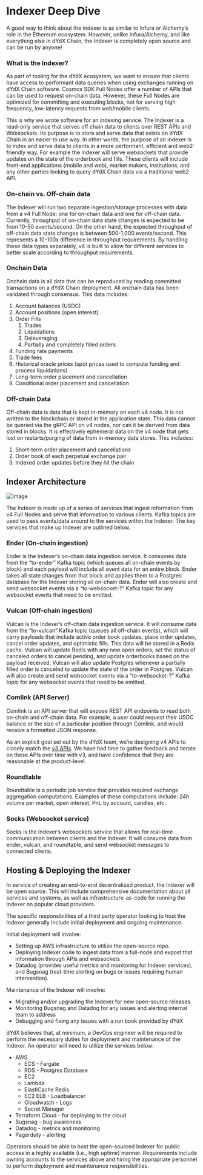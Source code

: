 # Indexer Deep Dive

A good way to think about the indexer is as similar to Infura or Alchemy’s role in the Ethereum ecosystem. However, unlike Infura/Alchemy, and like everything else in dYdX Chain, the Indexer is completely open source and can be run by anyone!

### What is the Indexer?

As part of tooling for the dYdX ecosystem, we want to ensure that clients have access to performant data queries when using exchanges running on dYdX Chain software. Cosmos SDK Full Nodes offer a number of APIs that can be used to request on-chain data. However, these Full Nodes are optimized for committing and executing blocks, not for serving high frequency, low-latency requests from web/mobile clients.

This is why we wrote software for an indexing service. The Indexer is a read-only service that serves off chain data to clients over REST APIs and Websockets. Its purpose is to store and serve data that exists on dYdX Chain in an easier to use way. In other words, the purpose of an indexer is to index and serve data to clients in a more performant, efficient and web2-friendly way. For example the indexer will serve websockets that provide updates on the state of the orderbook and fills. These clients will include front-end applications (mobile and web), market makers, institutions, and any other parties looking to query dYdX Chain data via a traditional web2 API.

### On-chain vs. Off-chain data

The Indexer will run two separate ingestion/storage processes with data from a v4 Full Node: one for on-chain data and one for off-chain data. Currently, throughput of on-chain data state changes is expected to be from 10-50 events/second. On the other hand, the expected throughput of off-chain data state changes is between 500-1,000 events/second. This represents a 10-100x difference in throughput requirements. By handling these data types separately, v4 is built to allow for different services to better scale according to throughput requirements.

### Onchain Data

Onchain data is all data that can be reproduced by reading committed transactions on a dYdX Chain deployment. All onchain data has been validated through consensus. This data includes:

1. Account balances (USDC)
2. Account positions (open interest)
3. Order Fills 
    1. Trades 
    2. Liquidations
    3. Deleveraging
    4. Partially and completely filled orders
4. Funding rate payments
5. Trade fees
6. Historical oracle prices (spot prices used to compute funding and process liquidations)
7. Long-term order placement and cancellation
8. Conditional order placement and cancellation

### Off-chain Data

Off-chain data is data that is kept in-memory on each v4 node. It is not written to the blockchain or stored in the application state. This data cannot be queried via the gRPC API on v4 nodes, nor can it be derived from data stored in blocks. It is effectively ephemeral data on the v4 node that gets lost on restarts/purging of data from in-memory data stores. This includes:

1. Short-term order placement and cancellations
2. Order book of each perpetual exchange pair
3. Indexed order updates before they hit the chain

## Indexer Architecture

![image](https://github.com/dydxprotocol/v4-documentation/assets/130097657/8fc9842f-49e7-430f-a1f0-969c72489b28)

The Indexer is made up of a series of services that ingest information from v4 Full Nodes and serve that information to various clients. Kafka topics are used to pass events/data around to the services within the Indexer. The key services that make up Indexer are outlined below.

### Ender (On-chain ingestion)

Ender is the Indexer’s on-chain data ingestion service. It consumes data from the “to-ender” Kafka topic (which queues all on-chain events by block) and each payload will include all event data for an entire block. Ender takes all state changes from that block and applies them to a Postgres database for the Indexer storing all on-chain data. Ender will also create and send websocket events via a “to-websocket-?” Kafka topic for any websocket events that need to be emitted.

### Vulcan (Off-chain ingestion)

Vulcan is the Indexer’s off-chain data ingestion service. It will consume data from the “to-vulcan” Kafka topic (queues all off-chain events), which will carry payloads that include active order book updates, place order updates, cancel order updates, and optimistic fills. This data will be stored in a Redis cache. Vulcan will update Redis with any new open orders, set the status of canceled orders to cancel pending, and update orderbooks based on the payload received. Vulcan will also update Postgres whenever a partially filled order is canceled to update the state of the order in Postgres. Vulcan will also create and send websocket events via a “to-websocket-?” Kafka topic for any websocket events that need to be emitted.

### Comlink (API Server)

Comlink is an API server that will expose REST API endpoints to read both on-chain and off-chain data. For example, a user could request their USDC balance or the size of a particular position through Comlink, and would receive a formatted JSON response.

As an explicit goal set out by the dYdX team, we’re designing v4 APIs to closely match the [v3 APIs](https://dydx.exchange/blog/v4-deep-dive-indexer#:~:text=closely%20match%20the-,v3%20exchange%20APIs,-.%20We%20have%20had). We have had time to gather feedback and iterate on these APIs over time with v3, and have confidence that they are reasonable at the product-level.

### Roundtable

Roundtable is a periodic job service that provides required exchange aggregation computations. Examples of these computations include: 24h volume per market, open interest, PnL by account, candles, etc. 

### Socks (Websocket service)

Socks is the Indexer’s websockets service that allows for real-time communication between clients and the Indexer. It will consume data from ender, vulcan, and roundtable, and send websocket messages to connected clients.

## Hosting & Deploying the Indexer

In service of creating an end-to-end decentralized product, the Indexer will be open source.  This will include comprehensive documentation about all services and systems, as well as infrastructure-as-code for running the Indexer on popular cloud providers. 

The specific responsibilities of a third party operator looking to host the Indexer generally include initial deployment and ongoing maintenance. 

Initial deployment will involve: 

- Setting up AWS infrastructure to utilize the open-source repo.
- Deploying Indexer code to ingest data from a full-node and expost that information through APIs and websockets
- Datadog (provides useful metrics and monitoring for Indexer services), and Bugsnag (real-time alerting on bugs or issues requiring human intervention).

Maintenance of the Indexer will involve:

- Migrating and/or upgrading the Indexer for new open-source releases
- Monitoring Bugsnag and Datadog for any issues and alerting internal team to address
- Debugging and fixing any issues with a run book provided by dYdX

dYdX believes that, at minimum, a DevOps engineer will be required to perform the necessary duties for deployment and maintenance of the Indexer. An operator will need to utilize the services below: 

- AWS
    - ECS - Fargate
    - RDS - Postgres Database
    - EC2
    - Lambda
    - ElastiCache Redis
    - EC2 ELB - Loadbalancer
    - Cloudwatch - Logs
    - Secret Manager
- Terraform Cloud - for deploying to the cloud
- Bugsnag - bug awareness
- Datadog - metrics and monitoring
- Pagerduty - alerting

Operators should be able to host the open-sourced Indexer for public access in a highly available (i.e., high uptime) manner. Requirements include owning accounts to the services above and hiring the appropriate personnel to perform deployment and maintenance responsibilities. 
